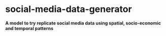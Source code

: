 # social-media-data-generator

**A model to try replicate social media data using spatial, socio-economic and temporal patterns**
